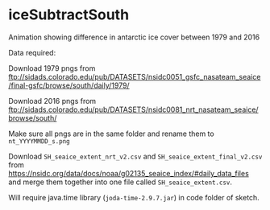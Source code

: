 # iceSubtractSouth
Animation showing difference in antarctic ice cover between 1979 and 2016

Data required:

Download 1979 pngs from ftp://sidads.colorado.edu/pub/DATASETS/nsidc0051_gsfc_nasateam_seaice/final-gsfc/browse/south/daily/1979/

Download 2016 pngs from ftp://sidads.colorado.edu/pub/DATASETS/nsidc0081_nrt_nasateam_seaice/browse/south/

Make sure all pngs are in the same folder and rename them to `nt_YYYYMMDD_s.png`

Download `SH_seaice_extent_nrt_v2.csv` and `SH_seaice_extent_final_v2.csv` from https://nsidc.org/data/docs/noaa/g02135_seaice_index/#daily_data_files and merge them together into one file called `SH_seaice_extent.csv`.

Will require java.time library (`joda-time-2.9.7.jar`) in code folder of sketch.
